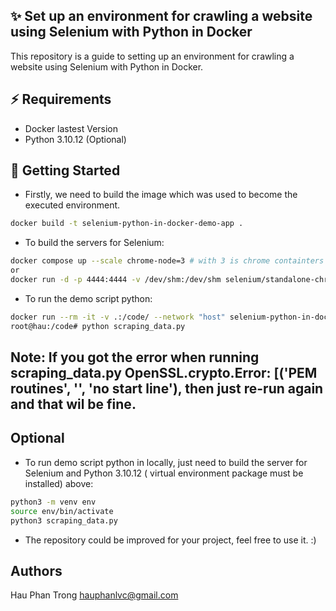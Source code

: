 ## ✨ Set up an environment for crawling a website using Selenium with Python in Docker

This repository is a guide to setting up an environment for crawling a website using Selenium with Python in Docker.

## ⚡️ Requirements

- Docker lastest Version
- Python 3.10.12 (Optional)

## 🚀 Getting Started

- Firstly, we need to build the image which was used to become the executed environment.

```bash
docker build -t selenium-python-in-docker-demo-app .
```

- To build the servers for Selenium:

```bash
docker compose up --scale chrome-node=3 # with 3 is chrome containters which wanna to create
or
docker run -d -p 4444:4444 -v /dev/shm:/dev/shm selenium/standalone-chrome
```

- To run the demo script python:

```bash
docker run --rm -it -v .:/code/ --network "host" selenium-python-in-docker-demo-app bash
root@hau:/code# python scraping_data.py
```

## Note: If you got the error when running scraping_data.py OpenSSL.crypto.Error: [('PEM routines', '', 'no start line'), then just re-run again and that wil be fine.

## Optional

- To run demo script python in locally, just need to build the server for Selenium and Python 3.10.12 ( virtual environment package must be installed) above:

```bash
python3 -m venv env
source env/bin/activate
python3 scraping_data.py
```

- The repository could be improved for your project, feel free to use it. :)

## Authors

Hau Phan Trong
hauphanlvc@gmail.com
